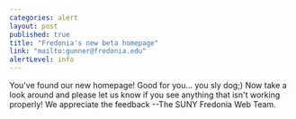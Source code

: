 ```yaml
---
categories: alert
layout: post
published: true
title: "Fredonia's new beta homepage"
link: "mailto:gunner@fredonia.edu"
alertLevel: info
---
```


You've found our new homepage! Good for you... you sly dog;) Now take a look around and please let us know if you see anything that isn't working properly! We appreciate the feedback --The SUNY Fredonia Web Team.